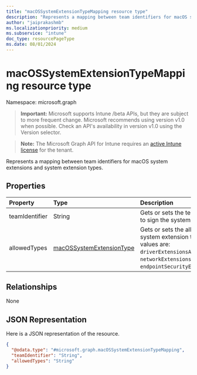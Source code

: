 ```yaml
---
title: "macOSSystemExtensionTypeMapping resource type"
description: "Represents a mapping between team identifiers for macOS system extensions and system extension types."
author: "jaiprakashmb"
ms.localizationpriority: medium
ms.subservice: "intune"
doc_type: resourcePageType
ms.date: 08/01/2024
---
```


# macOSSystemExtensionTypeMapping resource type

Namespace: microsoft.graph

> **Important:** Microsoft supports Intune /beta APIs, but they are subject to more frequent change. Microsoft recommends using version v1.0 when possible. Check an API's availability in version v1.0 using the Version selector.

> **Note:** The Microsoft Graph API for Intune requires an [active Intune license](https://go.microsoft.com/fwlink/?linkid=839381) for the tenant.

Represents a mapping between team identifiers for macOS system extensions and system extension types.

## Properties
|Property|Type|Description|
|:---|:---|:---|
|teamIdentifier|String|Gets or sets the team identifier used to sign the system extension.|
|allowedTypes|[macOSSystemExtensionType](../resources/intune-deviceconfig-macossystemextensiontype.md)|Gets or sets the allowed macOS system extension types. Possible values are: `driverExtensionsAllowed`, `networkExtensionsAllowed`, `endpointSecurityExtensionsAllowed`.|

## Relationships
None

## JSON Representation
Here is a JSON representation of the resource.
<!-- {
  "blockType": "resource",
  "@odata.type": "microsoft.graph.macOSSystemExtensionTypeMapping"
}
-->
``` json
{
  "@odata.type": "#microsoft.graph.macOSSystemExtensionTypeMapping",
  "teamIdentifier": "String",
  "allowedTypes": "String"
}
```